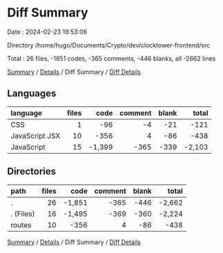 # Diff Summary

Date : 2024-02-23 19:53:06

Directory /home/hugo/Documents/Crypto/dev/clocktower-frontend/src

Total : 26 files,  -1851 codes, -365 comments, -446 blanks, all -2662 lines

[Summary](results.md) / [Details](details.md) / Diff Summary / [Diff Details](diff-details.md)

## Languages
| language | files | code | comment | blank | total |
| :--- | ---: | ---: | ---: | ---: | ---: |
| CSS | 1 | -96 | -4 | -21 | -121 |
| JavaScript JSX | 10 | -356 | 4 | -86 | -438 |
| JavaScript | 15 | -1,399 | -365 | -339 | -2,103 |

## Directories
| path | files | code | comment | blank | total |
| :--- | ---: | ---: | ---: | ---: | ---: |
| . | 26 | -1,851 | -365 | -446 | -2,662 |
| . (Files) | 16 | -1,495 | -369 | -360 | -2,224 |
| routes | 10 | -356 | 4 | -86 | -438 |

[Summary](results.md) / [Details](details.md) / Diff Summary / [Diff Details](diff-details.md)